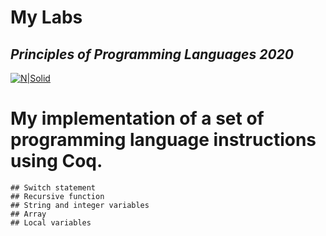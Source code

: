 # My Labs
## _Principles of Programming Languages 2020_
[![N|Solid](https://plati-taxe.uaic.ro/img/logo-retina1.png)](https://www.info.uaic.ro/)

 # My implementation of a set of programming language instructions using Coq. 
    ## Switch statement
    ## Recursive function
    ## String and integer variables
    ## Array
    ## Local variables
